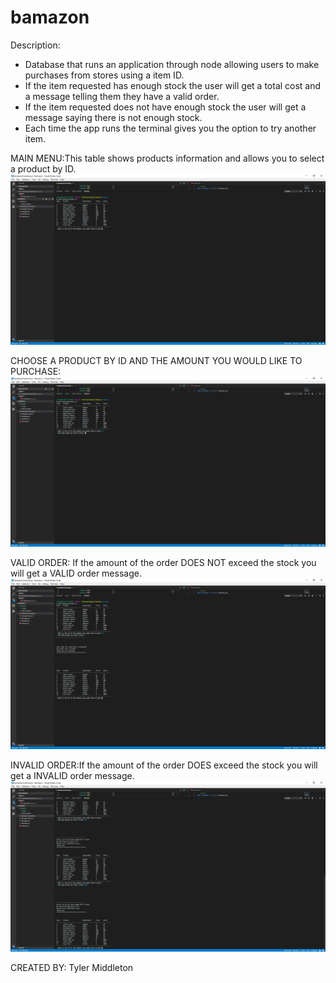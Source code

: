 # bamazon
Description: 
- Database that runs an application through node allowing users to make purchases from stores using a item ID.
- If the item requested has enough stock the user will get a total cost and a message telling them they have a valid order.
- If the item requested does not have enough stock the user will get a message saying there is not enough stock.
- Each time the app runs the terminal gives you the option to try another item.


MAIN MENU:This table shows products information and allows you to select a product by ID.
![alt text](https://github.com/RestrictedUser/bamazon/blob/master/Images/menu.PNG?raw=true)

CHOOSE A PRODUCT BY ID AND THE AMOUNT YOU WOULD LIKE TO PURCHASE:
![alt text](https://github.com/RestrictedUser/bamazon/blob/master/Images/product.PNG?raw=true)


VALID ORDER: If the amount of the order DOES NOT exceed the stock you will get a VALID order message.
![alt text](https://github.com/RestrictedUser/bamazon/blob/master/Images/validOrder.PNG?raw=true)


INVALID ORDER:If the amount of the order DOES exceed the stock you will get a INVALID order message.
![alt text](https://github.com/RestrictedUser/bamazon/blob/master/Images/invalidOrder.PNG?raw=true)





CREATED BY: Tyler Middleton

